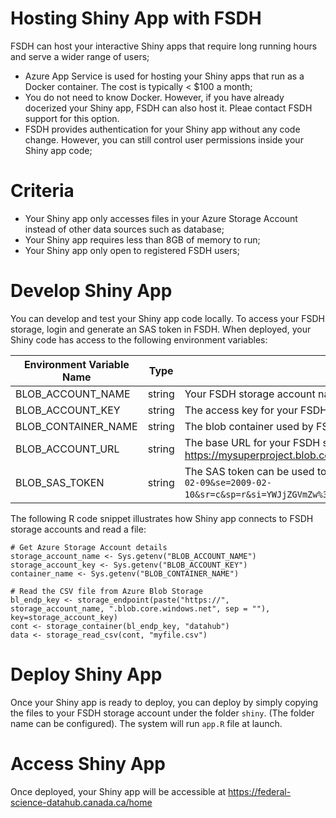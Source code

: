 # Hosting Shiny App with FSDH

FSDH can host your interactive Shiny apps that require long running hours and serve a wider range of users; 

- Azure App Service is used for hosting your Shiny apps that run as a Docker container. The cost is typically < $100 a month;
- You do not need to know Docker. However, if you have already docerized your Shiny app, FSDH can also host it. Pleae contact FSDH support for this option.
- FSDH provides authentication for your Shiny app without any code change. However, you can still control user permissions inside your Shiny app code;

# Criteria

- Your Shiny app only accesses files in your Azure Storage Account instead of other data sources such as database;
- Your Shiny app requires less than 8GB of memory to run;
- Your Shiny app only open to registered FSDH users;

# Develop Shiny App

You can develop and test your Shiny app code locally. To access your FSDH storage, login and generate an SAS token in FSDH. When deployed, your Shiny code has access to the following environment variables:

|Environment Variable Name| Type | Description |
| --- | --- | --------- |
|BLOB_ACCOUNT_NAME|string|Your FSDH storage account name (e.g. mysuperproject)|
|BLOB_ACCOUNT_KEY|string|The access key for your FSDH storage account|
|BLOB_CONTAINER_NAME|string|The blob container used by FSDH (typically "`datahub`")|
|BLOB_ACCOUNT_URL|string|The base URL for your FSDH storage and can be used in your code e.g. https://mysuperproject.blob.core.windows.net) without container or folder|
|BLOB_SAS_TOKEN|string|The SAS token can be used to initialize an Azure Blob API client (e.g. `sv=2012-02-12&st=2009-02-09&se=2009-02-10&sr=c&sp=r&si=YWJjZGVmZw%3d%3d&sig=dD80ihBh5jfNpymO5Hg1IdiJIEvHcJpCMiCMnN%2fRnbI%3d`)|

The following R code snippet illustrates how Shiny app connects to FSDH storage accounts and read a file:

```
# Get Azure Storage Account details
storage_account_name <- Sys.getenv("BLOB_ACCOUNT_NAME")
storage_account_key <- Sys.getenv("BLOB_ACCOUNT_KEY")
container_name <- Sys.getenv("BLOB_CONTAINER_NAME")

# Read the CSV file from Azure Blob Storage
bl_endp_key <- storage_endpoint(paste("https://", storage_account_name, ".blob.core.windows.net", sep = ""), key=storage_account_key)
cont <- storage_container(bl_endp_key, "datahub")
data <- storage_read_csv(cont, "myfile.csv")
```

# Deploy Shiny App

Once your Shiny app is ready to deploy, you can deploy by simply copying the files to your FSDH storage account under the folder `shiny`. (The folder name can be configured). The system will run `app.R` file at launch.

# Access Shiny App
Once deployed, your Shiny app will be accessible at https://federal-science-datahub.canada.ca/home